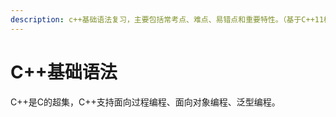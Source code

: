```yaml
---
description: c++基础语法复习，主要包括常考点、难点、易错点和重要特性。（基于C++11标准，涉及到C++14标准和C++17标准的新特性会说明）
---
```


# C++基础语法

C++是C的超集，C++支持面向过程编程、面向对象编程、泛型编程。



